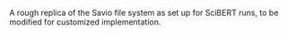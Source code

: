 A rough replica of the Savio file system as set up for SciBERT runs, to be modified for customized implementation.
